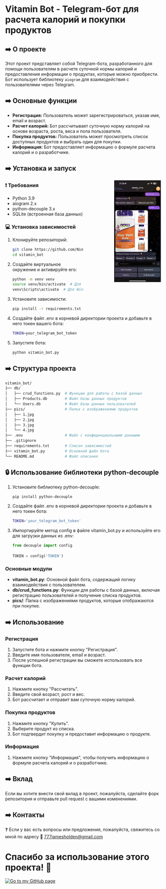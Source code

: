 # Vitamin Bot - Telegram-бот для расчета калорий и покупки продуктов

## ➡️ О проекте
Этот проект представляет собой Telegram-бота, разработанного для помощи пользователям в расчете суточной нормы калорий и предоставления информации о продуктах, которые можно приобрести. Бот использует библиотеку `aiogram` для взаимодействия с пользователями через Telegram.

## ➡️ Основные функции
- **Регистрация:** Пользователь может зарегистрироваться, указав имя, email и возраст.
- **Расчет калорий:** Бот рассчитывает суточную норму калорий на основе возраста, роста, веса и пола пользователя.
- **Покупка продуктов:** Пользователь может просмотреть список доступных продуктов и выбрать один для покупки.
- **Информация:** Бот предоставляет информацию о формуле расчета калорий и о разработчике.

## ➡️ Установка и запуск
<img src="screen_shots/IMG_8250.PNG" alt="Скриншот бота" width="30%" align="right" style="margin-left: 20%;">

### ❗ Требования
- Python 3.9
- aiogram 2.x
- python-decouple 3.x
- SQLite (встроенная база данных)

### 💻 Установка зависимостей
1. Клонируйте репозиторий:
   ```bash
   git clone https://github.com/Ninja2EatYa/vitamin_bot
   cd vitamin_bot
   ```
2. Создайте виртуальное окружение и активируйте его:
   ```bash
   python -m venv venv
   source venv/bin/activate  # Для Linux/MacOS
   venv\Scripts\activate  # Для Windows
   ```
3. Установите зависимости:
   ```bash
   pip install -r requirements.txt
   ```
4. Создайте файл .env в корневой директории проекта и добавьте в него токен вашего бота:
   ```bash
   TOKEN=your_telegram_bot_token
   ```
5. Запустите бота:
   ```bash
   python vitamin_bot.py
   ```
## ➡️ Структура проекта
   ```bash
  vitamin_bot/
  ├── db/
  │   ├── crud_functions.py  # Функции для работы с базой данных
  │   ├── Products.db        # Файл базы данных продуктов
  │   └── Users.db           # Файл базы данных пользователей
  ├── pics/                  # Папка с изображениями продуктов
  │   ├── 1.jpg
  │   ├── 2.jpg
  │   ├── 3.jpg
  │   └── 4.jpg
  ├── .env                   # Файл с конфиденциальными данными
  ├── .gitignore
  ├── requirements.txt       # Список зависимостей
  ├── vitamin_bot.py         # Основной файл бота
  └── README.md              # Файл описания
   ```
## 🔒 Использование библиотеки python-decouple
1. Установите библиотеку python-decouple:
   ```bash
   pip install python-decouple
   ```
2. Создайте файл .env в корневой директории проекта и добавьте в него токен бота:
   ```bash
   TOKEN='your_telegram_bot_token'
   ```
3. Импортируйте метод config в файле vitamin_bot.py и используйте его для загрузки данных из .env:
   ```python
   from decouple import config
   
   TOKEN = config('TOKEN')
   ```
### Основные модули
- **vitamin_bot.py**: Основной файл бота, содержащий логику взаимодействия с пользователем.
- **db/crud_functions.py**: Функции для работы с базой данных, включая регистрацию пользователей и получение списка продуктов.
- **pics/**: Папка с изображениями продуктов, которые отображаются при покупке.

## ➡️ Использование
### Регистрация
1. Запустите бота и нажмите кнопку "Регистрация".
2. Введите имя пользователя, email и возраст.
3. После успешной регистрации вы сможете использовать все функции бота.
### Расчет калорий
1. Нажмите кнопку "Рассчитать".
2. Введите свой возраст, рост и вес.
3. Бот рассчитает и отправит вам суточную норму калорий.
### Покупка продуктов
1. Нажмите кнопку "Купить".
2. Выберите продукт из списка.
3. Бот подтвердит покупку и предоставит информацию о продукте.
### Информация
1. Нажмите кнопку "Информация", чтобы получить информацию о формуле расчета калорий и о разработчике.

## ➡️ Вклад
Если вы хотите внести свой вклад в проект, пожалуйста, сделайте форк репозитория и отправьте pull request с вашими изменениями.

## ➡️ Контакты
❓ Если у вас есть вопросы или предложения, пожалуйста, свяжитесь со мной по адресу 💌 777jamesholden@gmail.com

# Спасибо за использование этого проекта! 🍪
[![Go to my GitHub page](https://img.shields.io/badge/Go_to_my_GitHub_page-grey?style=flat&logo=github&labelColor=yellow&color=grey&link=https%3A%2F%2Fgithub.com%2FNinja2EatYa%2F
)](https://github.com/Ninja2EatYa)